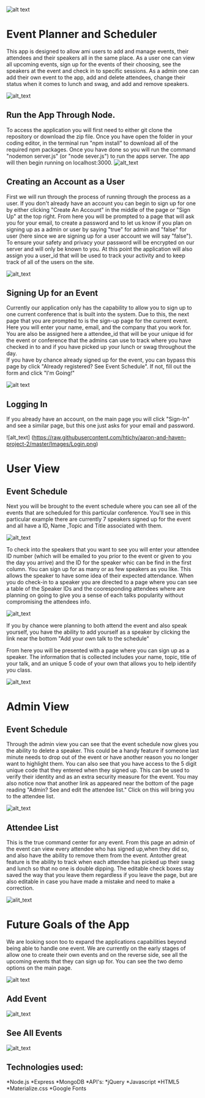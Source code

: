 ![alt text](https://raw.githubusercontent.com/htichy/aaron-and-haven-project-2/master/Images/Logo.png)
 #                                  Event Planner and Scheduler 
  This app is designed to allow ami users to add and manage events, their attendees and their speakers all in the same place. As a user one can view all upcoming events, sign up for the events of their choosing, see the speakers at the event and check in to specific sessions. As a admin one can add their own event to the app, add and delete attendees, change their status when it comes to lunch and swag, and add and remove speakers.  
 
 
 ![alt_text](https://raw.githubusercontent.com/htichy/aaron-and-haven-project-2/master/Images/Front-Page.png)
  
  ##                                 Run the App Through Node. 
   To access the application you will first need to either git clone the repository or download the zip file. Once you have open the folder in your coding editor, in the terminal run "npm install" to download all of the required npm packages. Once you have done so you will run the command "nodemon server.js" (or "node sever.js") to run the apps server. The app will then begin running on localhost:3000. 
 ![alt_text](https://raw.githubusercontent.com/htichy/aaron-and-haven-project-2/master/Images/Nodemon%20.png)
    
   ##                             Creating an Account as a User 
   First we will run through the process of running through the process as a user. If you don't already have an account you can begin to sign up for one by either clicking "Create An Account" in the middle of the page or "Sign Up" at the top right. 
   From here you will be prompted to a page that will ask you for your email, to create a password and to let us know if you plan on signing up as a admin or user by saying "true" for admin and "false" for user (here since we are signing up for a user account we will say "false"). To ensure your safety and privacy your password will be encrypted on our server and will only be known to you. At this point the application will also assign you a user_id that will be used to track your activity and to keep track of all of the users on the site. 
   
   ![alt_text](https://raw.githubusercontent.com/htichy/aaron-and-haven-project-2/master/Images/Sign%20Up.png)
 
 ##                                 Signing Up for an Event 
  Currently our application only has the capability to allow you to sign up to one current conference that is built into the system. Due to this, the next page that you are prompted to is the sign-up page for the current event. Here you will enter your name, email, and the company that you work for. You are also be assigned here a attendee_id that will be your unique id for the event or conference that the admins can use to track where you have checked in to and if you have picked up your lunch or swag throughout the day.  
  If you have by chance already signed up for the event, you can bypass this page by click "Already registered? See Event Schedule". If not, fill out the form and click "I'm Going!"
           
![alt text](https://raw.githubusercontent.com/htichy/aaron-and-haven-project-2/master/Images/Add%20Attendee%20.png)
 
 ##                                     Logging In
  If you already have an account, on the main page you will click "Sign-In" and see a similar page, but this one just asks for your email and password. 
  
  ![alt_text] (https://raw.githubusercontent.com/htichy/aaron-and-haven-project-2/master/Images/Login.png)
 
 #                                        User View 
 
 ##                                     Event Schedule 
  Next you will be brought to the event schedule where you can see all of the events that are scheduled for this particular conference. You'll see in this particular example there are currently 7 speakers signed up for the event and all have a ID, Name ,Topic and Title associated with them. 
   
   ![alt_text](https://raw.githubusercontent.com/htichy/aaron-and-haven-project-2/master/Images/Schedule.png)
   
   To check into the speakers that you want to see you will enter your attendee ID number (which will be emailed to you prior to the event or given to you the day you arrive) and the ID for the speaker whic can be find in the first column. You can sign up for as many or as few speakers as you like. This allows the speaker to have some idea of their expected attendance. When you do check-in to a speaker you are directed to a page where you can see a table of the Speaker IDs and the cooresponding attendees where are planning on going to give you a sense of each talks popularity without compromising the attendees info.
   
   ![alt_text](https://raw.githubusercontent.com/htichy/aaron-and-haven-project-2/master/Images/Speaker_Check_in.png)
   
   If you by chance were planning to both attend the event and also speak yourself, you have the ability to add yourself as a speaker by clicking the link near the bottom "Add your own talk to the schedule"
 
  From here you will be presented with a page where you can sign up as a speaker. The information that is collected includes your name, topic, title of your talk, and an unique 5 code of your own that allows you to help identify you class. 
 
 ![alt_text](https://raw.githubusercontent.com/htichy/aaron-and-haven-project-2/master/Images/Add_Speaker.png)
 
 #                                                Admin View   
 
 ##                                              Event Schedule 
   
   Through the admin view you can see that the event schedule now gives you the ability to delete a speaker. This could be a handy feature if someone last minute needs to drop out of the event or have another reason you no longer want to highlight them. You can also see that you have access to the 5 digit unique code that they entered when they signed up. This can be used to verify their identity and as an extra security measure for the event. 
   You may also notice now that another link as appeared near the bottom of the page reading "Admin? See and edit the attendee list." Click on this will bring you to the attendee list. 
 
 ![alt_text](https://raw.githubusercontent.com/htichy/aaron-and-haven-project-2/master/Images/Admin_Schedule.png)
 
 ##                                              Attendee List
  This is the true command center for any event. From this page an admin of the event can view every attendee who has signed up,when they did so, and also have the ability to remove them from the event. Antother great feature is the ability to track when each attendee has picked up their swag and lunch so that no one is double dipping. The editable check boxes stay saved the way that you leave them regardless if you leave the page, but are also editable in case you have made a mistake and need to make a correction. 
 
 ![alit_text](https://raw.githubusercontent.com/htichy/aaron-and-haven-project-2/master/Images/Attendee_List.png)
 
 #                                             Future Goals of the App 
  We are looking soon too to expand the applications capabilities beyond being able to handle one event. We are currently on the early stages of allow one to create their own events and on the reverse side, see all the upcoming events that they can sign up for. You can see the two demo options on the main page. 
  
 ![alt text](https://raw.githubusercontent.com/htichy/aaron-and-haven-project-2/master/Images/Main_Further_down.png)
 
 ##                                             Add Event 
 ![alt_text](https://raw.githubusercontent.com/htichy/aaron-and-haven-project-2/master/Images/Add_event.png)
 
 ##                                           See All Events 
 ![alt_text](https://raw.githubusercontent.com/htichy/aaron-and-haven-project-2/master/Images/All_events.png)
 
 ## Technologies used:
*Node.js
*Express
*MongoDB
*API's:
*jQuery
*Javascript
*HTML5
*Materialize.css
*Google Fonts
